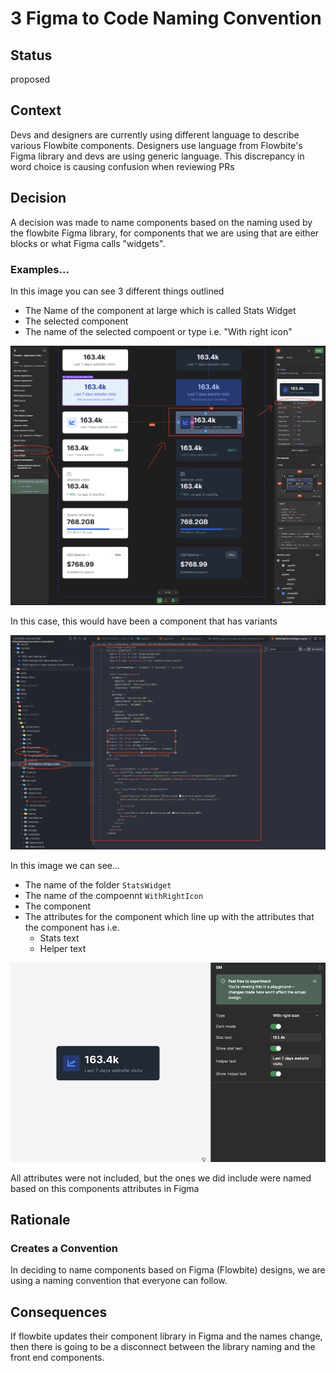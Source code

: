 # 3 Figma to Code Naming Convention

## Status

proposed

## Context

Devs and designers are currently using different language to describe various Flowbite components. Designers use language from Flowbite's Figma library and devs are using generic language. This discrepancy in word choice is causing confusion when reviewing PRs

## Decision

A decision was made to name components based on the naming used by the flowbite Figma library, for components that we are using that are either blocks or what Figma calls "widgets".

### Examples...

In this image you can see 3 different things outlined

- The Name of the component at large which is called Stats Widget
- The selected component
- The name of the selected compoent or type i.e. "With right icon"

![Alt text](../ui/static/stats-widgets.png?raw=true)

In this case, this would have been a component that has variants

![Alt text](../ui/static/stats-widget-code.png?raw=true)

In this image we can see...

- The name of the folder `StatsWidget`
- The name of the compoennt `WithRightIcon`
- The component
- The attributes for the component which line up with the attributes that the component has i.e.
  - Stats text
  - Helper text

![Alt text](../ui/static/stats-widget-attributes.png?raw=true)

All attributes were not included, but the ones we did include were named based on this components attributes in Figma

## Rationale

### Creates a Convention

In deciding to name components based on Figma (Flowbite) designs, we are using a naming convention that everyone can follow.

## Consequences

If flowbite updates their component library in Figma and the names change, then there is going to be a disconnect between the library naming and the front end components.
